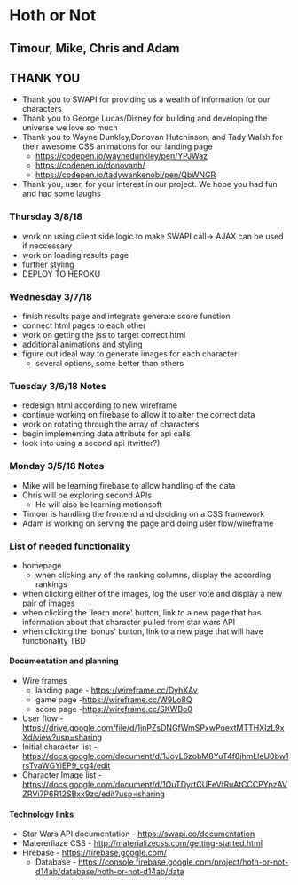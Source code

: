 # Hoth or Not
## Timour, Mike, Chris and Adam

## THANK YOU
* Thank you to SWAPI for providing us a wealth of information for our characters
* Thank you to George Lucas/Disney for building and developing the universe we love so much
* Thank you to Wayne Dunkley,Donovan Hutchinson, and Tady Walsh for their awesome CSS animations for our landing page
    * https://codepen.io/waynedunkley/pen/YPJWaz
    * https://codepen.io/donovanh/
    * https://codepen.io/tadywankenobi/pen/QbWNGR
* Thank you, user, for your interest in our project. We hope you had fun and had some laughs

### Thursday 3/8/18
* work on using client side logic to make SWAPI call-> AJAX can be used if neccessary
* work on loading results page
* further styling
* DEPLOY TO HEROKU

### Wednesday 3/7/18
* finish results page and integrate generate score function
* connect html pages to each other
* work on getting the jss to target correct html
* additional animations and styling
* figure out ideal way to generate images for each character
    * several options, some better than others


### Tuesday 3/6/18 Notes
* redesign html according to new wireframe
* continue working on firebase to allow it to alter the correct data
* work on rotating through the array of characters
* begin implementing data attribute for api calls
* look into using a second api (twitter?)

### Monday 3/5/18 Notes
* Mike will be learning firebase to allow handling of the data
* Chris will be exploring second APIs 
    * He will also be learning motionsoft
* Timour is handling the frontend and deciding on a CSS framework
* Adam is working on serving the page and doing user flow/wireframe

### List of needed functionality
* homepage
    * when clicking any of the ranking columns, display the according rankings
* when clicking either of the images, log the user vote and display a new pair of images
* when clicking the 'learn more' button, link to a new page that has information about that character pulled from star wars API
* when clicking the 'bonus' button, link to a new page that will have functionality TBD

#### Documentation and planning
* Wire frames
    * landing page - https://wireframe.cc/DyhXAv
    * game page -https://wireframe.cc/W9Lo8Q
    * score page -https://wireframe.cc/SKWBo0
* User flow - https://drive.google.com/file/d/1jnPZsDNGfWmSPxwPoextMTTHXIzL9xXd/view?usp=sharing
* Initial character list - https://docs.google.com/document/d/1JoyL6zobM8YuT4f8jhmLleU0bw1rsTvaWGYiEP9_cg4/edit
* Character Image list - https://docs.google.com/document/d/1QuTDyrtCUFeVtRuAtCCCPYpzAVZRVi7P6R12SBxx9zc/edit?usp=sharing

#### Technology links
* Star Wars API documentation - https://swapi.co/documentation
* Matererliaze CSS - http://materializecss.com/getting-started.html
* Firebase - https://firebase.google.com/
    * Database - https://console.firebase.google.com/project/hoth-or-not-d14ab/database/hoth-or-not-d14ab/data